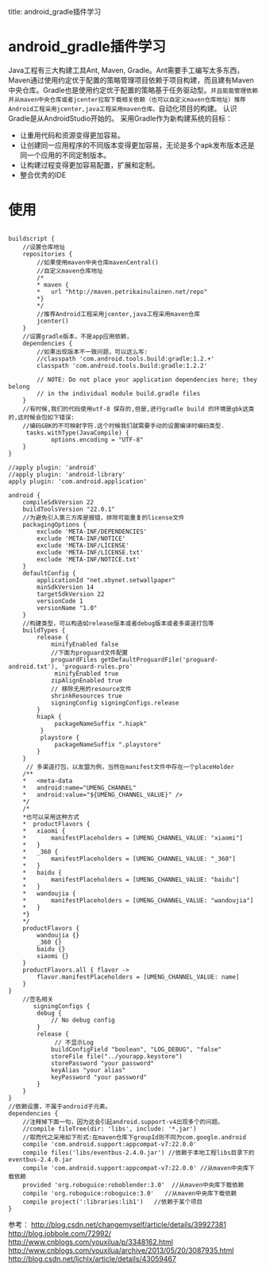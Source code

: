 title: android_gradle插件学习 

#  android_gradle插件学习 

Java工程有三大构建工具Ant, Maven, Gradle。Ant需要手工编写太多东西，Maven通过使用约定优于配置的策略管理项目依赖于项目构建，而且建有Maven中央仓库。Gradle也是使用约定优于配置的策略基于任务驱动型。` 并且能能管理依赖并从maven中央仓库或者jcenter拉取下载相关依赖（也可以自定义maven仓库地址）推荐Android工程采用jcenter,java工程采用maven仓库。 `自动化项目的构建。
认识Gradle是从AndroidStudio开始的。
采用Gradle作为新构建系统的目标：
  - 让重用代码和资源变得更加容易。
  - 让创建同一应用程序的不同版本变得更加容易，无论是多个apk发布版本还是同一个应用的不同定制版本。
  - 让构建过程变得更加容易配置，扩展和定制。
  - 整合优秀的IDE
#  使用 
```

buildscript {  
    //设置仓库地址  
    repositories {  
        //如果使用maven中央仓库mavenCentral()  
        //自定义maven仓库地址  
        /* 
        * maven { 
        *   url "http://maven.petrikainulainen.net/repo" 
        *} 
        */  
        //推荐Android工程采用jcenter,java工程采用maven仓库  
        jcenter()  
    }  
    //设置gradle版本，不是app应用依赖，  
    dependencies {  
        //如果出现版本不一致问题，可以这么写:  
        //classpath 'com.android.tools.build:gradle:1.2.+'  
        classpath 'com.android.tools.build:gradle:1.2.2'  
  
        // NOTE: Do not place your application dependencies here; they belong  
        // in the individual module build.gradle files  
    }  
    //有时候,我们的代码使用utf-8 保存的,但是,进行gradle build 的环境是gbk这类的,这时候会包如下错误:  
    //编码GBK的不可映射字符.这个时候我们就需要手动的设置编译时编码类型.  
     tasks.withType(JavaCompile) {   
            options.encoding = "UTF-8"   
    }    
}  
  
//apply plugin: 'android'  
//apply plugin: 'android-library'  
apply plugin: 'com.android.application'  
  
android {  
    compileSdkVersion 22  
    buildToolsVersion "22.0.1"  
    //为避免引入第三方库是报错，排除可能重复的license文件  
    packagingOptions {  
        exclude 'META-INF/DEPENDENCIES'  
        exclude 'META-INF/NOTICE'  
        exclude 'META-INF/LICENSE'  
        exclude 'META-INF/LICENSE.txt'  
        exclude 'META-INF/NOTICE.txt'  
    }  
    defaultConfig {  
        applicationId "net.xbynet.setwallpaper"  
        minSdkVersion 14  
        targetSdkVersion 22  
        versionCode 1  
        versionName "1.0"  
    }  
    //构建类型，可以构造如release版本或者debug版本或者多渠道打包等  
    buildTypes {  
        release {  
            minifyEnabled false  
            //下面为proguard文件配置  
            proguardFiles getDefaultProguardFile('proguard-android.txt'), 'proguard-rules.pro'  
             minifyEnabled true  
            zipAlignEnabled true  
            // 移除无用的resource文件  
            shrinkResources true  
            signingConfig signingConfigs.release  
        }  
        hiapk {  
             packageNameSuffix ".hiapk"  
         }  
         playstore {  
             packageNameSuffix ".playstore"  
        }  
    }  
     // 多渠道打包，以友盟为例，当然在manifest文件中存在一个placeHolder  
    /** 
    *   <meta-data 
    *   android:name="UMENG_CHANNEL" 
    *   android:value="${UMENG_CHANNEL_VALUE}" /> 
    */  
    /* 
    *也可以采用这种方式 
    *  productFlavors { 
    *   xiaomi { 
    *       manifestPlaceholders = [UMENG_CHANNEL_VALUE: "xiaomi"] 
    *   } 
    *   _360 { 
    *       manifestPlaceholders = [UMENG_CHANNEL_VALUE: "_360"] 
    *   } 
    *   baidu { 
    *       manifestPlaceholders = [UMENG_CHANNEL_VALUE: "baidu"] 
    *   } 
    *   wandoujia { 
    *       manifestPlaceholders = [UMENG_CHANNEL_VALUE: "wandoujia"] 
    *   } 
    *}  
    */  
    productFlavors {  
        wandoujia {}  
        _360 {}  
        baidu {}  
        xiaomi {}       
    }  
    productFlavors.all { flavor ->  
        flavor.manifestPlaceholders = [UMENG_CHANNEL_VALUE: name]  
    }  
}  
    //签名相关  
       signingConfigs {  
        debug {  
            // No debug config  
        }  
        release {  
             // 不显示Log  
            buildConfigField "boolean", "LOG_DEBUG", "false"  
            storeFile file("../yourapp.keystore")  
            storePassword "your password"  
            keyAlias "your alias"  
            keyPassword "your password"  
        }  
    }  
}  
//依赖设置，不属于android子元素。  
dependencies {  
    //注释掉下面一句，因为这会引起android.support-v4出现多个的问题。  
    //compile fileTree(dir: 'libs', include: '*.jar')  
    //取而代之采用如下形式:在maven仓库下groupId则不同为com.google.android  
    compile 'com.android.support:appcompat-v7:22.0.0'  
    compile files('libs/eventbus-2.4.0.jar') //依赖于本地工程libs目录下的eventbus-2.4.0.jar  
    compile 'com.android.support:appcompat-v7:22.0.0' //从maven中央库下载依赖  
    provided 'org.roboguice:roboblender:3.0'  //从maven中央库下载依赖  
    compile 'org.roboguice:roboguice:3.0'   //从maven中央库下载依赖  
    compile project(':libraries:lib1')   //依赖于某个项目  
}  

```
参考：
http://blog.csdn.net/changemyself/article/details/39927381
http://blog.jobbole.com/72992/
http://www.cnblogs.com/youxilua/p/3348162.html
http://www.cnblogs.com/youxilua/archive/2013/05/20/3087935.html
http://blog.csdn.net/ljchlx/article/details/43059467